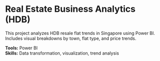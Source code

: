 # Real Estate Business Analytics (HDB)

This project analyzes HDB resale flat trends in Singapore using Power BI.  
Includes visual breakdowns by town, flat type, and price trends.

**Tools:** Power BI  
**Skills:** Data transformation, visualization, trend analysis  

